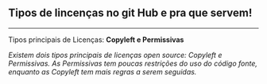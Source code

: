 ## Tipos de lincenças no git Hub e pra que servem!

---

Tipos principais de Licenças: **Copyleft e Permissivas**

_Existem dois tipos principais de licenças open source: Copyleft e Permissivas. As Permissivas tem poucas restrições do uso do código fonte, enquanto as Copyleft tem mais regras a serem seguidas._

